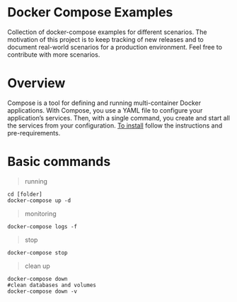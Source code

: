# Docker Compose Examples
Collection of docker-compose examples for different scenarios. The motivation of this project is to keep tracking of new releases and to document real-world scenarios for a production environment. Feel free to contribute with more scenarios.

# Overview

Compose is a tool for defining and running multi-container Docker applications. With Compose, you use a YAML file to configure your application’s services. Then, with a single command, you create and start all the services from your configuration. [To install](https://docs.docker.com/compose/install/) follow the instructions and pre-requirements.

# Basic commands

> running

```
cd [folder]
docker-compose up -d
```

> monitoring

`docker-compose logs -f`

> stop

`docker-compose stop`

> clean up

```shell
docker-compose down
#clean databases and volumes
docker-compose down -v
```

